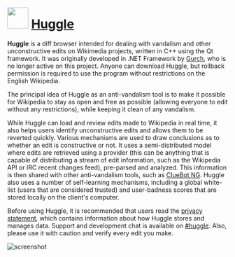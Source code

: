 ﻿# <img src="https://cdn.jsdelivr.net/gh/chtof/chocolatey-packages/automatic/huggle/huggle.png" width="48" height="48"/> [Huggle](https://chocolatey.org/packages/huggle)

**Huggle** is a diff browser intended for dealing with vandalism and other unconstructive edits on Wikimedia projects, written in C++ using the Qt framework. It was originally developed in .NET Framework by [Gurch](https://en.wikipedia.org/wiki/User:Gurch), who is no longer active on this project. Anyone can download Huggle, but rollback permission is required to use the program without restrictions on the English Wikipedia.

The principal idea of Huggle as an anti-vandalism tool is to make it possible for Wikipedia to stay as open and free as possible (allowing everyone to edit without any restrictions), while keeping it clean of any vandalism.

While Huggle can load and review edits made to Wikipedia in real time, it also helps users identify unconstructive edits and allows them to be reverted quickly. Various mechanisms are used to draw conclusions as to whether an edit is constructive or not. It uses a semi-distributed model where edits are retrieved using a provider (this can be anything that is capable of distributing a stream of edit information, such as the Wikipedia API or IRC recent changes feed), pre-parsed and analyzed. This information is then shared with other anti-vandalism tools, such as [ClueBot NG](https://en.wikipedia.org/wiki/User:ClueBot_NG). Huggle also uses a number of self-learning mechanisms, including a global white-list (users that are considered trusted) and user-badness scores that are stored locally on the client's computer.

Before using Huggle, it is recommended that users read the [privacy statement](https://en.wikipedia.org/wiki/Wikipedia:Huggle/Privacy), which contains information about how Huggle stores and manages data. Support and development chat is available on [#huggle](https://webchat.freenode.net/?channels=#huggle). Also, please use it with caution and verify every edit you make.

![screenshot](https://cdn.jsdelivr.net/gh/chtof/chocolatey-packages/automatic/huggle/screenshot.png)